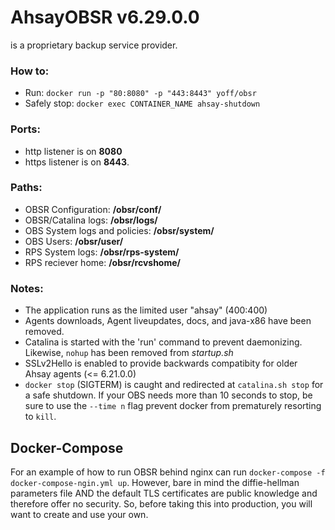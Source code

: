 # AhsayOBSR v6.29.0.0
is a proprietary backup service provider.

### How to:
+ Run: `docker run -p "80:8080" -p "443:8443" yoff/obsr`
+ Safely stop: `docker exec CONTAINER_NAME ahsay-shutdown`

### Ports:
+ http listener is on **8080**
+ https listener is on **8443**.

### Paths:
+ OBSR Configuration: **/obsr/conf/**
+ OBSR/Catalina logs: **/obsr/logs/**
+ OBS System logs and policies: **/obsr/system/**
+ OBS Users: **/obsr/user/**
+ RPS System logs: **/obsr/rps-system/**
+ RPS reciever home: **/obsr/rcvshome/**

### Notes:
+ The application runs as the limited user "ahsay" (400:400)
+ Agents downloads, Agent liveupdates, docs, and java-x86 have been removed.
+ Catalina is started with the 'run' command to prevent daemonizing. Likewise, `nohup` has been removed from *startup.sh*
+ SSLv2Hello is enabled to provide backwards compatibity for older Ahsay agents (<= 6.21.0.0)
+ `docker stop` (SIGTERM) is caught and redirected at `catalina.sh stop` for a safe shutdown. If your OBS needs more than 10 seconds to stop, be sure to use the `--time n` flag prevent docker from prematurely resorting to `kill`.


## Docker-Compose
For an example of how to run OBSR behind nginx can run `docker-compose -f docker-compose-ngin.yml up`. However, bare in mind the diffie-hellman parameters file AND the default TLS certificates are public knowledge and therefore offer no security. So, before taking this into production, you will want to create and use your own.
